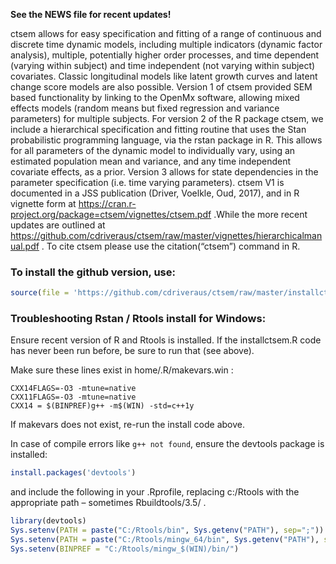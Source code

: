 
<!-- README.md is generated from README.Rmd. Please edit that file -->

<!-- [![Build Status](https://travis-ci.org/cdriveraus/ctsem.svg?branch=master)](https://travis-ci.org/cdriveraus/ctsem) -->

**See the NEWS file for recent updates\!**

ctsem allows for easy specification and fitting of a range of continuous
and discrete time dynamic models, including multiple indicators (dynamic
factor analysis), multiple, potentially higher order processes, and time
dependent (varying within subject) and time independent (not varying
within subject) covariates. Classic longitudinal models like latent
growth curves and latent change score models are also possible. Version
1 of ctsem provided SEM based functionality by linking to the OpenMx
software, allowing mixed effects models (random means but fixed
regression and variance parameters) for multiple subjects. For version 2
of the R package ctsem, we include a hierarchical specification and
fitting routine that uses the Stan probabilistic programming language,
via the rstan package in R. This allows for all parameters of the
dynamic model to individually vary, using an estimated population mean
and variance, and any time independent covariate effects, as a prior.
Version 3 allows for state dependencies in the parameter specification
(i.e. time varying parameters). ctsem V1 is documented in a JSS
publication (Driver, Voelkle, Oud, 2017), and in R vignette form at
<https://cran.r-project.org/package=ctsem/vignettes/ctsem.pdf> .While
the more recent updates are outlined at
<https://github.com/cdriveraus/ctsem/raw/master/vignettes/hierarchicalmanual.pdf>
. To cite ctsem please use the citation(“ctsem”) command in R.

### To install the github version, use:

``` r
source(file = 'https://github.com/cdriveraus/ctsem/raw/master/installctsem.R')
```

### Troubleshooting Rstan / Rtools install for Windows:

Ensure recent version of R and Rtools is installed. If the
installctsem.R code has never been run before, be sure to run that (see
above).

Make sure these lines exist in home/.R/makevars.win :

    CXX14FLAGS=-O3 -mtune=native
    CXX11FLAGS=-O3 -mtune=native
    CXX14 = $(BINPREF)g++ -m$(WIN) -std=c++1y

If makevars does not exist, re-run the install code above.

In case of compile errors like `g++ not found`, ensure the devtools
package is installed:

``` r
install.packages('devtools')
```

and include the following in your .Rprofile, replacing c:/Rtools with
the appropriate path – sometimes Rbuildtools/3.5/ .

``` r
library(devtools)
Sys.setenv(PATH = paste("C:/Rtools/bin", Sys.getenv("PATH"), sep=";"))
Sys.setenv(PATH = paste("C:/Rtools/mingw_64/bin", Sys.getenv("PATH"), sep=";"))
Sys.setenv(BINPREF = "C:/Rtools/mingw_$(WIN)/bin/")
```
